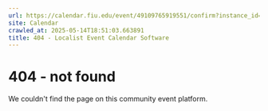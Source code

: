 ```yaml
---
url: https://calendar.fiu.edu/event/49109765919551/confirm?instance_id=49109765950291&return=https%3A%2F%2Fcalendar.fiu.edu%2Fthefrost
site: Calendar
crawled_at: 2025-05-14T18:51:03.663891
title: 404 - Localist Event Calendar Software
---
```


# 404 - not found
We couldn't find the page on this community event platform.
